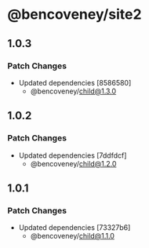 # @bencoveney/site2

## 1.0.3

### Patch Changes

- Updated dependencies [8586580]
  - @bencoveney/child@1.3.0

## 1.0.2

### Patch Changes

- Updated dependencies [7ddfdcf]
  - @bencoveney/child@1.2.0

## 1.0.1

### Patch Changes

- Updated dependencies [73327b6]
  - @bencoveney/child@1.1.0
